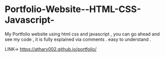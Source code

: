 # Portfolio-Website--HTML-CSS-Javascript-
My Portfolio website using html css and javascript ,
you can go ahead and see my code , it is fully explained via comments . easy to understand . 


LINK-> https://atharv002.github.io/portfolio/
